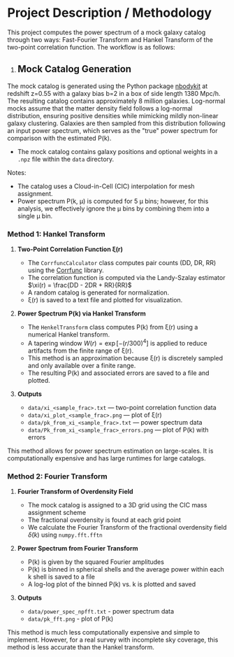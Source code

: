 # Project Description / Methodology

This project computes the power spectrum of a mock galaxy catalog through two ways: Fast-Fourier Transform and Hankel Transform of the two-point correlation function. The workflow is as follows:

1. ## **Mock Catalog Generation** ##
The mock catalog is generated using the Python package [nbodykit](https://nbodykit.readthedocs.io/en/latest/) at redshift z=0.55 with a galaxy bias b=2 in a box of side length 1380 Mpc/h. The resulting catalog contains approximately 8 million galaxies. Log-normal mocks assume that the matter density field follows a log-normal distribution, ensuring positive densities while mimicking mildly non-linear galaxy clustering. Galaxies are then sampled from this distribution following an input power spectrum, which serves as the "true" power spectrum for comparison with the estimated P(k).
   - The mock catalog contains galaxy positions and optional weights in a `.npz` file within the `data` directory.  

Notes:
* The catalog uses a Cloud-in-Cell (CIC) interpolation for mesh assignment.
* Power spectrum P(k, μ) is computed for 5 μ bins; however, for this analysis, we effectively ignore the μ bins by combining them into a single μ bin.


### **Method 1: Hankel Transform** ###
1. **Two-Point Correlation Function ξ(r)**  
   - The `CorrfuncCalculator` class computes pair counts (DD, DR, RR) using the [Corrfunc](https://github.com/manodeep/Corrfunc) library.  
   - The correlation function is computed via the Landy-Szalay estimator $\xi(r) = \frac{DD - 2DR + RR}{RR}$
   - A random catalog is generated for normalization.  
   - ξ(r) is saved to a text file and plotted for visualization.

2. **Power Spectrum P(k) via Hankel Transform**  
   - The `HenkelTransform` class computes P(k) from ξ(r) using a numerical Hankel transform.  
   - A tapering window $W(r) = \exp[-(r/300)^4]$ is applied to reduce artifacts from the finite range of ξ(r).  
   - This method is an approximation because ξ(r) is discretely sampled and only available over a finite range.  
   - The resulting P(k) and associated errors are saved to a file and plotted.

3. **Outputs**  
   - `data/xi_<sample_frac>.txt` — two-point correlation function data  
   - `data/xi_plot_<sample_frac>.png` — plot of ξ(r)  
   - `data/pk_from_xi_<sample_frac>.txt` — power spectrum data  
   - `data/Pk_from_xi_<sample_frac>_errors.png` — plot of P(k) with errors

This method allows for power spectrum estimation on large-scales. It is computationally expensive and has large runtimes for large catalogs.

### **Method  2: Fourier Transform** ###
1. **Fourier Transform of Overdensity Field**
   - The mock catalog is assigned to a 3D grid using the CIC mass assignment scheme
   - The fractional overdensity is found at each grid point
   - We calculate the Fourier Transform of the fractional overdensity field $\tilde{\delta}(k)$ using `numpy.fft.fftn`

2. **Power Spectrum from Fourier Transform**
   - P(k) is given by the squared Fourier amplitudes 
   - P(k) is binned in spherical shells and the average power within each k shell is saved to a file
   - A log-log plot of the binned P(k) vs. k is plotted and saved

3. **Outputs**
   - `data/power_spec_npfft.txt` - power spectrum data
   - `data/pk_fft.png` - plot of P(k)

This method is much less computationally expensive and simple to implement. However, for a real survey with incomplete sky coverage, this method is less accurate than the Hankel transform.